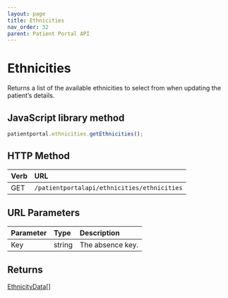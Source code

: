 ```yaml
---
layout: page
title: Ethnicities
nav_order: 32
parent: Patient Portal API
---
```


# Ethnicities



Returns a list of the available ethnicities to select from when updating the patient’s details.

## JavaScript library method

```javascript
patientportal.ethnicities.getEthnicities();
```

## HTTP Method

| Verb | URL                                               |
|:-----|:--------------------------------------------------|
| GET | `/patientportalapi/ethnicities/ethnicities` |

## URL Parameters

| Parameter | Type   | Description                                                 |
|:----------|:-------|:------------------------------------------------------------|
| Key | string | The absence key. |

## Returns

[EthnicityData](../objects-and-data-types/ethnicitydata)[]
